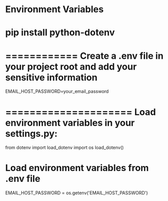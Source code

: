 Environment Variables
====================
pip install python-dotenv
======================

============
Create a .env file in your project root and add your sensitive information
===========
EMAIL_HOST_PASSWORD=your_email_password

=====================
Load environment variables in your settings.py:
===================
from dotenv import load_dotenv import os load_dotenv() 
# Load environment variables from .env file 
EMAIL_HOST_PASSWORD = os.getenv('EMAIL_HOST_PASSWORD')
